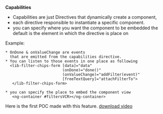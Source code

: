 
 **Capabilities**
* Capabilities are just Directives that dynamically create a component,
* each directive responsible to instantiate a specific component.
* you can specify where you want the component to be embedded
  the default is the element in which the directive is place on 
  
Example: 
```angular2html
* OnDone & onValueChange are events
  that are emitted from the capabilities directive.
* You can listen to those events in one place as following
  <lib-filter-chips-form [data]="data" 
                         (onDone)="done()" 
                         (onValueChange)="addFilter(event)" 
                         [freeTextQuery]="attachFilterTo">
   </lib-filter-chips-form>

* you can specify the place to embed the component view
   <ng-container #filtersVCR></ng-container>
 ```

Here is the first POC made with this feature.
[download video](https://github.com/tedwin007/QL/blob/main/poc.mp4)
